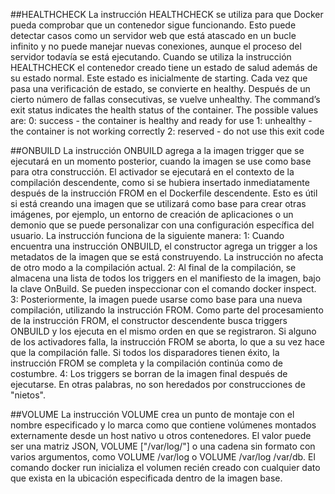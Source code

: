 ##HEALTHCHECK
La instrucción HEALTHCHECK se utiliza para que Docker pueda comprobar que un contenedor sigue funcionando. Esto puede detectar casos como un servidor web que está atascado en un bucle infinito y no puede manejar nuevas conexiones, aunque el proceso del servidor todavía se está ejecutando.
Cuando se utiliza la instrucción HEALTHCHECK el contenedor creado tiene un estado de salud además de su estado normal. Este estado es inicialmente de starting. Cada vez que pasa una verificación de estado, se convierte en healthy. Después de un cierto número de fallas consecutivas, se vuelve unhealthy.
The command’s exit status indicates the health status of the container. The possible values are:
	0: success - the container is healthy and ready for use
	1: unhealthy - the container is not working correctly
	2: reserved - do not use this exit code

##ONBUILD
La instrucción ONBUILD agrega a la imagen trigger que se ejecutará en un momento posterior, cuando la imagen se use como base para otra construcción. El activador se ejecutará en el contexto de la compilación descendente, como si se hubiera insertado inmediatamente después de la instrucción FROM en el Dockerfile descendente.
Esto es útil si está creando una imagen que se utilizará como base para crear otras imágenes, por ejemplo, un entorno de creación de aplicaciones o un demonio que se puede personalizar con una configuración específica del usuario.
La instrucción funciona de la siguiente manera:
	1: Cuando encuentra una instrucción ONBUILD, el constructor agrega un trigger a los metadatos de la imagen que se está construyendo. La instrucción no afecta de otro modo a la compilación actual.
	2: Al final de la compilación, se almacena una lista de todos los triggers en el manifiesto de la imagen, bajo la clave OnBuild. Se pueden inspeccionar con el comando docker inspect.
	3: Posteriormente, la imagen puede usarse como base para una nueva compilación, utilizando la instrucción FROM. Como parte del procesamiento de la instrucción FROM, el constructor descendente busca triggers ONBUILD y los ejecuta en el mismo orden en que se registraron. Si alguno de los activadores falla, la instrucción FROM se aborta, lo que a su vez hace que la compilación falle. Si todos los disparadores tienen éxito, la instrucción FROM se completa y la compilación continúa como de costumbre.
	4: Los triggers se borran de la imagen final después de ejecutarse. En otras palabras, no son heredados por construcciones de "nietos".

##VOLUME
La instrucción VOLUME crea un punto de montaje con el nombre especificado y lo marca como que contiene volúmenes montados externamente desde un host nativo u otros contenedores. El valor puede ser una matriz JSON, VOLUME ["/var/log/"] o una cadena sin formato con varios argumentos, como VOLUME /var/log o VOLUME /var/log /var/db.
El comando docker run inicializa el volumen recién creado con cualquier dato que exista en la ubicación especificada dentro de la imagen base.